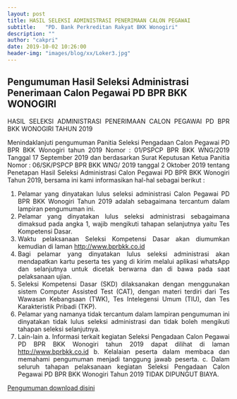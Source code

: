 ```yaml
---
layout: post
title: HASIL SELEKSI ADMINISTRASI PENERIMAAN CALON PEGAWAI
subtitle:   "PD. Bank Perkreditan Rakyat BKK Wonogiri"
description: ""
author: "cakpri"
date: 2019-10-02 10:26:00
header-img: "images/blog/xx/Loker3.jpg"
---
```



## Pengumuman Hasil Seleksi Administrasi Penerimaan Calon Pegawai PD BPR BKK WONOGIRI

<div style="text-align: justify;">

HASIL SELEKSI ADMINISTRASI PENERIMAAN CALON PEGAWAI
PD BPR BKK WONOGIRI
TAHUN 2019

Menindaklanjuti pengumuman Panitia Seleksi Pengadaan Calon Pegawai PD BPR BKK Wonogiri tahun 2019 Nomor : 01/PSPCP BPR BKK WNG/2019 Tanggal 17 September 2019 dan berdasarkan Surat Keputusan Ketua Panitia Nomor : 06/SK/PSPCP BPR BKK WNG/ 2019 tanggal 2 Oktober 2019 tentang Penetapan Hasil Seleksi Administrasi Calon Pegawai PD BPR BKK Wonogiri Tahun 2019, bersama ini kami informasikan hal-hal sebagai berikut :
1. Pelamar yang dinyatakan lulus seleksi administrasi Calon Pegawai PD BPR BKK Wonogiri Tahun 2019 adalah sebagaimana tercantum dalam lampiran pengumuman ini.
2. Pelamar yang dinyatakan lulus seleksi administrasi sebagaimana dimaksud pada angka 1, wajib mengikuti tahapan selanjutnya yaitu Tes Kompetensi Dasar.
3. Waktu pelaksanaan Seleksi Kompetensi Dasar akan diumumkan kemudian di laman http://www.bprbkk.co.id
4. Bagi pelamar yang dinyatakan lulus seleksi administrasi akan mendapatkan kartu peserta tes yang di kirim melalui aplikasi whatsApp dan selanjutnya untuk dicetak berwarna dan di bawa pada saat pelaksanaan ujian.
5. Seleksi Kompetensi Dasar (SKD) dilaksanakan dengan menggunakan sistem Computer Assisted Test (CAT), dengan materi terdiri dari Tes Wawasan Kebangsaan (TWK), Tes Intelegensi Umum (TIU), dan Tes Karakteristik Pribadi (TKP).
6. Pelamar yang namanya tidak tercantum dalam lampiran pengumuman ini dinyatakan tidak lulus seleksi administrasi dan tidak boleh mengikuti tahapan seleksi selanjutnya.
7. Lain-lain
a. Informasi terkait kegiatan Seleksi Pengadaan Calon Pegawai PD BPR BKK Wonogiri tahun 2019 dapat dilihat di laman http://www.bprbkk.co.id
b. Kelalaian peserta dalam membaca dan memahami pengumuman menjadi tanggung jawab peserta.
c. Dalam seluruh tahapan pelaksanaan kegiatan Seleksi Pengadaan Calon Pegawai PD BPR BKK Wonogiri Tahun 2019 TIDAK DIPUNGUT BIAYA. 
</div>


[Pengumuman download disini](/publikasi/Loker/PENGUMUMAN_seleksi_administrasi_pegawai_2019.pdf)






